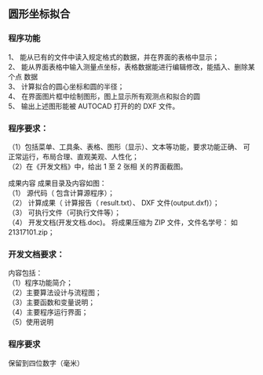 ﻿## 圆形坐标拟合

### 程序功能 

1、 能从已有的文件中读入规定格式的数据，并在界面的表格中显示；   
2、 能从界面表格中输入测量点坐标，表格数据能进行编辑修改，能插入、删除某个点 数据   
3、 计算拟合的圆心坐标和圆的半径；   
4、 在界面图片框中绘制图形，图上显示所有观测点和拟合的圆   
5、 输出上述图形能被 AUTOCAD 打开的的 DXF 文件。   

### 程序要求：
（1）包括菜单、工具条、表格、图形（显示）、文本等功能，要求功能正确、 可正常运行，布局合理、直观美观、人性化；  
（2）在《开发文档》中，给出 1 至 2 张相 关的界面截图。   

成果内容 成果目录及内容如图：    
（1） 源代码（ 包含计算源程序）；    
（2） 计算成果（ 计算报告（ result.txt）、 DXF 文件(output.dxf)）；    
（3） 可执行文件（可执行文件等）；    
（4） 开发文档(开发文档.doc)。 将成果压缩为 ZIP 文件，文件名学号： 如 21317101.zip；   

### 开发文档要求：
内容包括：   
（1）程序功能简介；   
（2）主要算法设计与流程图；   
（3）主要函数和变量说明；   
（4）主要程序运行界面；   
（5）使用说明  


### 程序要求
保留到四位数字（毫米）  
